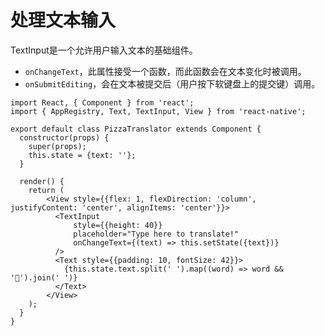 # 处理文本输入
TextInput是一个允许用户输入文本的基础组件。
- `onChangeText`，此属性接受一个函数，而此函数会在文本变化时被调用。
- `onSubmitEditing`，会在文本被提交后（用户按下软键盘上的提交键）调用。

```
import React, { Component } from 'react';
import { AppRegistry, Text, TextInput, View } from 'react-native';

export default class PizzaTranslator extends Component {
  constructor(props) {
    super(props);
    this.state = {text: ''};
  }

  render() {
    return (
        <View style={{flex: 1, flexDirection: 'column', justifyContent: 'center', alignItems: 'center'}}>
          <TextInput
              style={{height: 40}}
              placeholder="Type here to translate!"
              onChangeText={(text) => this.setState({text})}
          />
          <Text style={{padding: 10, fontSize: 42}}>
            {this.state.text.split(' ').map((word) => word && '🍕').join(' ')}
          </Text>
        </View>
    );
  }
}

```

